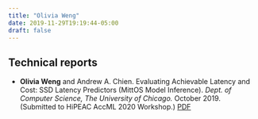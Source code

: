 ```yaml
---
title: "Olivia Weng"
date: 2019-11-29T19:19:44-05:00
draft: false
---
```


## Technical reports

* **Olivia Weng** and Andrew A. Chien. Evaluating Achievable Latency and Cost: SSD Latency Predictors (MittOS Model Inference). *Dept. of Computer Science, The University of Chicago.* October 2019. (Submitted to HiPEAC AccML 2020 Workshop.) [PDF][1]

[1]: https://newtraell.cs.uchicago.edu/files/tr_additional/TR-2019-17.pdf